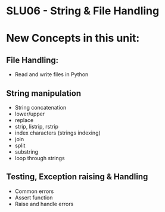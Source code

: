 # SLU06 - String & File Handling

# New Concepts in this unit:
## File Handling:
- Read and write files in Python
## String manipulation
- String concatenation
- lower/upper
- replace
- strip, listrip, rstrip
- index characters (strings indexing)
- join
- split
- substring
- loop through strings
## Testing, Exception raising & Handling
- Common errors
- Assert function
- Raise and handle errors